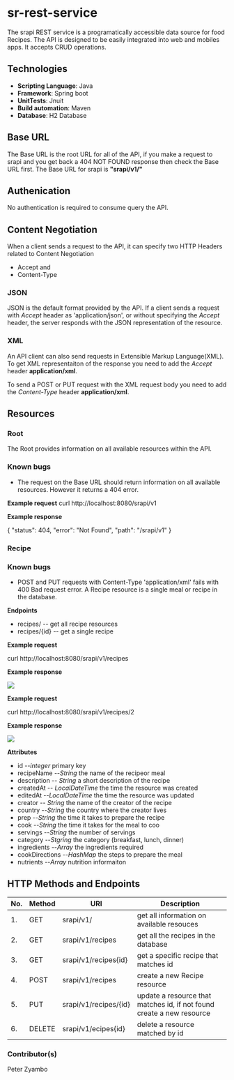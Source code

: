 # sr-rest-service
The srapi REST service is a programatically accessible data source for food Recipes. The API is designed to be easily integrated into web and mobiles apps.
It accepts CRUD operations.

## Technologies
* **Scripting Language**: Java
* **Framework**: Spring boot
* **UnitTests**: Jnuit
* **Build automation**: Maven
* **Database**: H2 Database

## Base URL
The Base URL is the root URL for all of the API, if you make a request to srapi and you get back a 404 NOT FOUND response then check the Base URL first.
The Base URL for srapi is **"srapi/v1/"**

## Authenication
No authentication is required to consume query the API.

## Content Negotiation
When a client sends a request to the API, it can specify two HTTP Headers related to Content Negotiation
- Accept and
- Content-Type

### JSON
JSON is the default format provided by the API. If a client sends a request with _Accept_ header as 'application/json', or without specifying the _Accept_ header, the server responds with the JSON representation of the resource.

### XML
An API client can also send requests in Extensible Markup Language(XML). To get XML representaiton of the response you need to add the _Accept_ header **application/xml**.

To send a POST or PUT request with the XML request body you need to add the _Content-Type_ header **application/xml**.

## Resources
### Root
The Root provides information on all available resources within the API.

### Known bugs
- The request on the Base URL should return information on all available resources. However it returns a 404 error.

**Example request**
curl http://localhost:8080/srapi/v1

**Example response**

{
    "status": 404,
    "error": "Not Found",
    "path": "/srapi/v1"
}

### Recipe
### Known bugs
- POST and PUT requests with Content-Type 'application/xml' fails with 400 Bad request error.
A Recipe resource is a single meal or recipe in the database.

**Endpoints**

* recipes/ -- get all recipe resources
* recipes/{id} -- get a single recipe

**Example request**

curl http://localhost:8080/srapi/v1/recipes

**Example response**

<img src="https://github.com/sangwani-coder/sr-rest-service/blob/main/getAll.png"></img>

**Example request**

curl http://localhost:8080/srapi/v1/recipes/2

**Example response**

<img src="https://github.com/sangwani-coder/sr-rest-service/blob/main/get1.png"></img>

**Attributes**
- id --_integer_ primary key
- recipeName --_String_ the name of the recipeor meal
- description -- _String_ a short description of the recipe
- createdAt -- _LocalDateTime_ the time the resource was created
- editedAt --_LocalDateTime_ the time the resource was updated
- creator -- _String_ the name of the creator of the recipe
- country --_String_ the country where the creator lives
- prep --_String_ the time it takes to prepare the recipe
- cook --_String_ the time it takes for the meal to coo
- servings --_String_ the number of servings 
- category --_Stgring_ the category (breakfast, lunch, dinner)
- ingredients --_Array_ the ingredients required
- cookDirections --_HashMap_ the steps to prepare the meal
- nutrients --_Array_ nutrition informaiton


## HTTP Methods and Endpoints
|No.| Method | URI             |      Description |
|------------|-------------------|------------------|---------------|
|1. | GET | srapi/v1/ | get all information on available resouces |
|2. | GET | srapi/v1/recipes | get all the recipes in the database |
|3. | GET | srapi/v1/recipes{id} | get a specific recipe that matches id |
|4. | POST | srapi/v1/recipes | create a new Recipe resource |
|5. | PUT | srapi/v1/recipes/{id}| update a resource that matches id, if not found create a new resource |
|6. | DELETE | srapi/v1/ecipes{id}| delete a resource matched by id |

### Contributor(s)
Peter Zyambo
